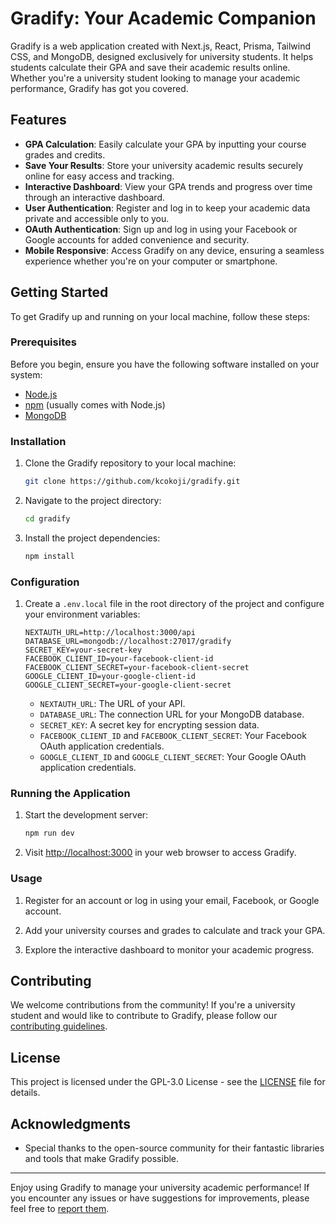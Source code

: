 # Gradify: Your Academic Companion

Gradify is a web application created with Next.js, React, Prisma, Tailwind CSS, and MongoDB, designed exclusively for university students. It helps students calculate their GPA and save their academic results online. Whether you're a university student looking to manage your academic performance, Gradify has got you covered.

## Features

- **GPA Calculation**: Easily calculate your GPA by inputting your course grades and credits.
- **Save Your Results**: Store your university academic results securely online for easy access and tracking.
- **Interactive Dashboard**: View your GPA trends and progress over time through an interactive dashboard.
- **User Authentication**: Register and log in to keep your academic data private and accessible only to you.
- **OAuth Authentication**: Sign up and log in using your Facebook or Google accounts for added convenience and security.
- **Mobile Responsive**: Access Gradify on any device, ensuring a seamless experience whether you're on your computer or smartphone.

## Getting Started

To get Gradify up and running on your local machine, follow these steps:

### Prerequisites

Before you begin, ensure you have the following software installed on your system:

- [Node.js](https://nodejs.org/)
- [npm](https://www.npmjs.com/) (usually comes with Node.js)
- [MongoDB](https://www.mongodb.com/)

### Installation

1. Clone the Gradify repository to your local machine:

   ```bash
   git clone https://github.com/kcokoji/gradify.git
   ```

2. Navigate to the project directory:

   ```bash
   cd gradify
   ```

3. Install the project dependencies:

   ```bash
   npm install
   ```

### Configuration

1. Create a `.env.local` file in the root directory of the project and configure your environment variables:

   ```plaintext
   NEXTAUTH_URL=http://localhost:3000/api
   DATABASE_URL=mongodb://localhost:27017/gradify
   SECRET_KEY=your-secret-key
   FACEBOOK_CLIENT_ID=your-facebook-client-id
   FACEBOOK_CLIENT_SECRET=your-facebook-client-secret
   GOOGLE_CLIENT_ID=your-google-client-id
   GOOGLE_CLIENT_SECRET=your-google-client-secret
   ```

   - `NEXTAUTH_URL`: The URL of your API.
   - `DATABASE_URL`: The connection URL for your MongoDB database.
   - `SECRET_KEY`: A secret key for encrypting session data.
   - `FACEBOOK_CLIENT_ID` and `FACEBOOK_CLIENT_SECRET`: Your Facebook OAuth application credentials.
   - `GOOGLE_CLIENT_ID` and `GOOGLE_CLIENT_SECRET`: Your Google OAuth application credentials.

### Running the Application

1. Start the development server:

   ```bash
   npm run dev
   ```

2. Visit [http://localhost:3000](http://localhost:3000) in your web browser to access Gradify.

### Usage

1. Register for an account or log in using your email, Facebook, or Google account.

2. Add your university courses and grades to calculate and track your GPA.

3. Explore the interactive dashboard to monitor your academic progress.

## Contributing

We welcome contributions from the community! If you're a university student and would like to contribute to Gradify, please follow our [contributing guidelines](CONTRIBUTING.md).

## License

This project is licensed under the GPL-3.0 License - see the [LICENSE](LICENSE) file for details.

## Acknowledgments

- Special thanks to the open-source community for their fantastic libraries and tools that make Gradify possible.

---

Enjoy using Gradify to manage your university academic performance! If you encounter any issues or have suggestions for improvements, please feel free to [report them](https://github.com/kcokoji/gradify/issues).
